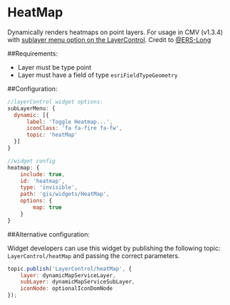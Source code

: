 HeatMap
=======

Dynamically renders heatmaps on point layers. For usage in CMV (v1.3.4) with [sublayer menu option on the LayerControl](http://docs.cmv.io/en/latest/widgets/LayerControl/). Credit to [@ERS-Long](https://github.com/ERS-Long/HeatMap)

##Requirements:

* Layer must be type point
* Layer must have a field of type `esriFieldTypeGeometry`

##Configuration:

```JavaScript
//layerControl widget options:
subLayerMenu: {
  dynamic: [{
      label: 'Toggle Heatmap...',
      iconClass: 'fa fa-fire fa-fw',
      topic: 'heatMap'
  }]
}
```

```JavaScript
//widget config
heatmap: {
    include: true,
    id: 'heatmap',
    type: 'invisible',
    path: 'gis/widgets/HeatMap',
    options: {
        map: true
    }
}
```

##Alternative configuration:

Widget developers can use this widget by publishing the following topic: `LayerControl/heatMap` and passing the correct parameters.

```JavaScript
topic.publish('LayerControl/heatMap', {
	layer: dynamicMapServiceLayer,
	subLayer: dynamicMapServiceSubLayer,
	iconNode: optionalIconDomNode
});
```